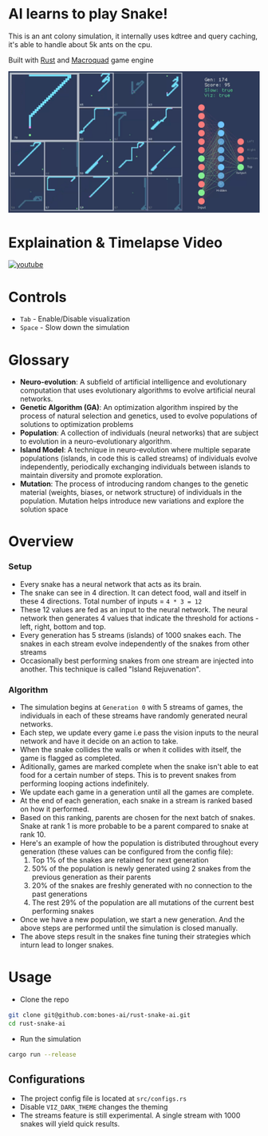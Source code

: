 # AI learns to play Snake!
This is an ant colony simulation, it internally uses kdtree and query caching, it's able to handle about 5k ants on the cpu.

Built with [Rust](https://www.rust-lang.org/) and [Macroquad](https://github.com/not-fl3/macroquad) game engine

![screenshot](/screenshot.png)

# Explaination & Timelapse Video
[![youtube](https://img.youtube.com/vi/98pUSZAM_7M/0.jpg)](https://youtu.be/98pUSZAM_7M)

# Controls
- `Tab` - Enable/Disable visualization
- `Space` - Slow down the simulation

# Glossary
- **Neuro-evolution**: A subfield of artificial intelligence and evolutionary computation that uses evolutionary algorithms to evolve artificial neural networks.
- **Genetic Algorithm (GA)**: An optimization algorithm inspired by the process of natural selection and genetics, used to evolve populations of solutions to optimization problems
- **Population**: A collection of individuals (neural networks) that are subject to evolution in a neuro-evolutionary algorithm.
- **Island Model**: A technique in neuro-evolution where multiple separate populations (islands, in code this is called streams) of individuals evolve independently, periodically exchanging individuals between islands to maintain diversity and promote exploration.
- **Mutation**: The process of introducing random changes to the genetic material (weights, biases, or network structure) of individuals in the population. Mutation helps introduce new variations and explore the solution space

# Overview
### Setup
- Every snake has a neural network that acts as its brain.
- The snake can see in 4 direction. It can detect food, wall and itself in these 4 directions. Total number of inputs = `4 * 3 = 12`
- These 12 values are fed as an input to the neural network. The neural network then generates 4 values that indicate the threshold for actions - left, right, bottom and top.
- Every generation has 5 streams (islands) of 1000 snakes each. The snakes in each stream evolve independently of the snakes from other streams
- Occasionally best performing snakes from one stream are injected into another. This technique is called "Island Rejuvenation".
### Algorithm
- The simulation begins at `Generation 0` with 5 streams of games, the individuals in each of these streams have randomly generated neural networks.
- Each step, we update every game i.e pass the vision inputs to the neural network and have it decide on an action to take.
- When the snake collides the walls or when it collides with itself, the game is flagged as completed.
- Aditionally, games are marked complete when the snake isn't able to eat food for a certain number of steps. This is to prevent snakes from performing looping actions indefinitely.
- We update each game in a generation until all the games are complete.
- At the end of each generation, each snake in a stream is ranked based on how it performed. 
- Based on this ranking, parents are chosen for the next batch of snakes. Snake at rank 1 is more probable to be a parent compared to snake at rank 10.
- Here's an example of how the population is distributed throughout every generation (these values can be configured from the config file):
    1. Top 1% of the snakes are retained for next generation
    2. 50% of the population is newly generated using 2 snakes from the previous generation as their parents
    3. 20% of the snakes are freshly generated with no connection to the past generations
    4. The rest 29% of the population are all mutations of the current best performing snakes
- Once we have a new population, we start a new generation. And the above steps are performed until the simulation is closed manually.
- The above steps result in the snakes fine tuning their strategies which inturn lead to longer snakes.

# Usage
- Clone the repo
```bash
git clone git@github.com:bones-ai/rust-snake-ai.git
cd rust-snake-ai
```
- Run the simulation
```bash
cargo run --release
```

## Configurations
- The project config file is located at `src/configs.rs`
- Disable `VIZ_DARK_THEME` changes the theming
- The streams feature is still experimental. A single stream with 1000 snakes will yield quick results.
